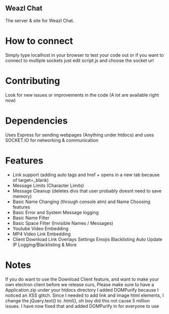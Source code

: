## Weazl Chat
The server & site for Weazl Chat.
# How to connect
Simply type localhost in your browser to test your code out or if you want to connect to multiple sockets just edit script.js and choose the socket url
# Contributing
Look for new issues or improvements in the code (A lot are available right now)
# Dependencies
Uses Express for sending webpages (Anything under htdocs) and uses SOCKET.IO for networking & communication

# Features
- Link support (adding auto tags and href + opens in a new tab because of target=_blank)
- Message Limits (Character Limits)
- Message Cleanup (deletes divs that user probably doesnt need to save memory)
- Basic Name Changing (through console atm) and Name Choosing features
- Basic Error and System Message logging
- Basic Name Filter
- Basic Space Filter (Invisible Names / Messages)
- Youtube Video Embedding
- MP4 Video Link Embedding
- Client Download Link Overlays Settings Emojis Blacklisting Auto Update IP Logging/Blacklisting & More

# Notes
If you do want to use the Download Client feature, and want to make your own electron client before we release ours, Please make sure to have a Application.zip under your htdocs directory I added DOMPurify because I noticed an XSS glitch. Since I needed to add link and image html elements, I change the jQuery.text() to .html(), oh boy did this not cause 5 million issues. I have now fixed that and added DOMPurify in for everyone to use
